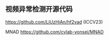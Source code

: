## 视频异常检测开源代码


https://github.com/LiUzHiAn/hf2vad (ICCV23)


MNAD
https://github.com/cvlab-yonsei/MNAD


